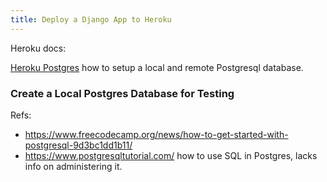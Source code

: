 ```yaml
---
title: Deploy a Django App to Heroku
---
```


Heroku docs:

[Heroku Postgres](https://devcenter.heroku.com/articles/heroku-postgresql) how to setup a local and remote Postgresql database.


### Create a Local Postgres Database for Testing



Refs:
- <https://www.freecodecamp.org/news/how-to-get-started-with-postgresql-9d3bc1dd1b11/>
- <https://www.postgresqltutorial.com/> how to use SQL in Postgres, lacks info on administering it.

